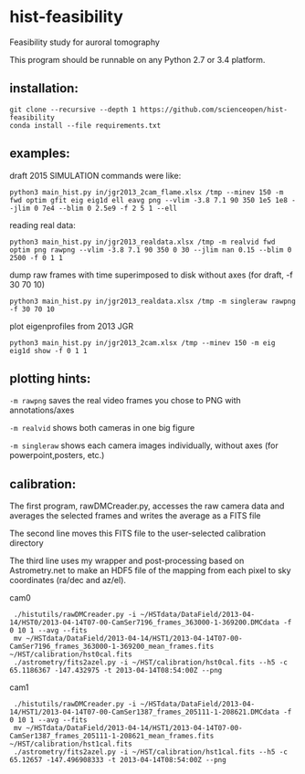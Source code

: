 # hist-feasibility
Feasibility study for auroral tomography

This program should be runnable on any Python 2.7 or 3.4 platform. 

installation:
------------
```
git clone --recursive --depth 1 https://github.com/scienceopen/hist-feasibility
conda install --file requirements.txt
```

examples:
---------
draft 2015 SIMULATION commands were like:
```
python3 main_hist.py in/jgr2013_2cam_flame.xlsx /tmp --minev 150 -m fwd optim gfit eig eig1d ell eavg png --vlim -3.8 7.1 90 350 1e5 1e8 --jlim 0 7e4 --blim 0 2.5e9 -f 2 5 1 --ell
```

reading real data:
```
python3 main_hist.py in/jgr2013_realdata.xlsx /tmp -m realvid fwd optim png rawpng --vlim -3.8 7.1 90 350 0 30 --jlim nan 0.15 --blim 0 2500 -f 0 1 1
```

dump raw frames with time superimposed to disk without axes (for draft, -f 30 70 10)
```
python3 main_hist.py in/jgr2013_realdata.xlsx /tmp -m singleraw rawpng -f 30 70 10
```

plot eigenprofiles from 2013 JGR
```
python3 main_hist.py in/jgr2013_2cam.xlsx /tmp --minev 150 -m eig eig1d show -f 0 1 1
```

plotting hints:
---------------
```-m rawpng``` saves the real video frames you chose to PNG with annotations/axes

```-m realvid``` shows both cameras in one big figure

```-m singleraw``` shows each camera images individually, without axes (for powerpoint,posters, etc.)

 calibration:
-------------
The first program, rawDMCreader.py, accesses the raw camera data and averages the selected frames and writes the average as a FITS file

The second line moves this FITS file to the user-selected calibration directory

The third line uses my wrapper and post-processing based on Astrometry.net to make an HDF5 file of the mapping from each pixel to sky coordinates (ra/dec and az/el). 

cam0
```
 ./histutils/rawDMCreader.py -i ~/HSTdata/DataField/2013-04-14/HST0/2013-04-14T07-00-CamSer7196_frames_363000-1-369200.DMCdata -f 0 10 1 --avg --fits
 mv ~/HSTdata/DataField/2013-04-14/HST1/2013-04-14T07-00-CamSer7196_frames_363000-1-369200_mean_frames.fits ~/HST/calibration/hst0cal.fits
 ./astrometry/fits2azel.py -i ~/HST/calibration/hst0cal.fits --h5 -c 65.1186367 -147.432975 -t 2013-04-14T08:54:00Z --png
```

cam1
```
 ./histutils/rawDMCreader.py -i ~/HSTdata/DataField/2013-04-14/HST1/2013-04-14T07-00-CamSer1387_frames_205111-1-208621.DMCdata -f 0 10 1 --avg --fits
 mv ~/HSTdata/DataField/2013-04-14/HST1/2013-04-14T07-00-CamSer1387_frames_205111-1-208621_mean_frames.fits ~/HST/calibration/hst1cal.fits
 ./astrometry/fits2azel.py -i ~/HST/calibration/hst1cal.fits --h5 -c 65.12657 -147.496908333 -t 2013-04-14T08:54:00Z --png
```

